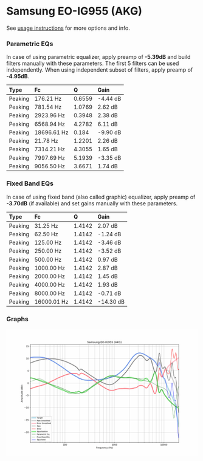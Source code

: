 # Samsung EO-IG955 (AKG)
See [usage instructions](https://github.com/jaakkopasanen/AutoEq#usage) for more options and info.

### Parametric EQs
In case of using parametric equalizer, apply preamp of **-5.39dB** and build filters manually
with these parameters. The first 5 filters can be used independently.
When using independent subset of filters, apply preamp of **-4.95dB**.

| Type    | Fc          |      Q | Gain     |
|:--------|:------------|:-------|:---------|
| Peaking | 176.21 Hz   | 0.6559 | -4.44 dB |
| Peaking | 781.54 Hz   | 1.0769 | 2.62 dB  |
| Peaking | 2923.96 Hz  | 0.3948 | 2.38 dB  |
| Peaking | 6568.94 Hz  | 4.2782 | 6.11 dB  |
| Peaking | 18696.61 Hz | 0.184  | -9.90 dB |
| Peaking | 21.78 Hz    | 1.2201 | 2.26 dB  |
| Peaking | 7314.21 Hz  | 4.3055 | 1.65 dB  |
| Peaking | 7997.69 Hz  | 5.1939 | -3.35 dB |
| Peaking | 9056.50 Hz  | 3.6671 | 1.74 dB  |

### Fixed Band EQs
In case of using fixed band (also called graphic) equalizer, apply preamp of **-3.70dB**
(if available) and set gains manually with these parameters.

| Type    | Fc          |      Q | Gain      |
|:--------|:------------|:-------|:----------|
| Peaking | 31.25 Hz    | 1.4142 | 2.07 dB   |
| Peaking | 62.50 Hz    | 1.4142 | -1.24 dB  |
| Peaking | 125.00 Hz   | 1.4142 | -3.46 dB  |
| Peaking | 250.00 Hz   | 1.4142 | -3.52 dB  |
| Peaking | 500.00 Hz   | 1.4142 | 0.97 dB   |
| Peaking | 1000.00 Hz  | 1.4142 | 2.87 dB   |
| Peaking | 2000.00 Hz  | 1.4142 | 1.45 dB   |
| Peaking | 4000.00 Hz  | 1.4142 | 1.93 dB   |
| Peaking | 8000.00 Hz  | 1.4142 | -0.71 dB  |
| Peaking | 16000.01 Hz | 1.4142 | -14.30 dB |

### Graphs
![](./Samsung%20EO-IG955%20(AKG).png)